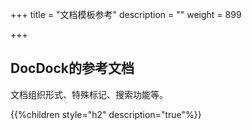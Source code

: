 +++
title = "文档模板参考"
description = ""
weight = 899

+++

## DocDock的参考文档

文档组织形式、特殊标记、搜索功能等。

{{%children style="h2" description="true"%}}


